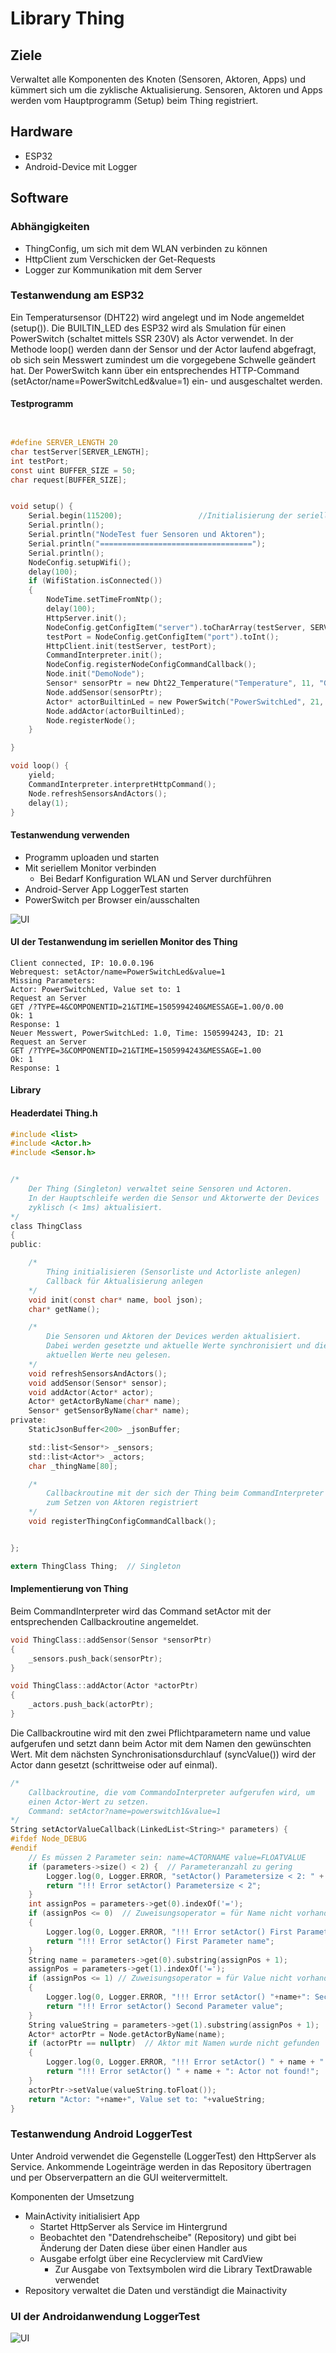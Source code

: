 # Library Thing

## Ziele

Verwaltet alle Komponenten des Knoten (Sensoren, Aktoren, Apps) und kümmert sich um die zyklische Aktualisierung.
Sensoren, Aktoren und Apps werden vom Hauptprogramm (Setup) beim Thing registriert.

## Hardware

- ESP32
- Android-Device mit Logger

## Software

### Abhängigkeiten

- ThingConfig, um sich mit dem WLAN verbinden zu können
- HttpClient zum Verschicken der Get-Requests
- Logger zur Kommunikation mit dem Server


### Testanwendung am ESP32

Ein Temperatursensor (DHT22) wird angelegt und im Node angemeldet (setup()). Die BUILTIN_LED des ESP32 wird als Smulation für einen PowerSwitch (schaltet mittels SSR 230V) als Actor verwendet.
In der Methode loop() werden dann der Sensor und der Actor laufend abgefragt, ob sich sein Messwert zumindest um die vorgegebene Schwelle geändert hat.
Der PowerSwitch kann über ein entsprechendes HTTP-Command (setActor/name=PowerSwitchLed&value=1) ein- und ausgeschaltet werden. 

#### Testprogramm

````c


#define SERVER_LENGTH 20
char testServer[SERVER_LENGTH];
int testPort;
const uint BUFFER_SIZE = 50;
char request[BUFFER_SIZE];


void setup() {
	Serial.begin(115200);                 //Initialisierung der seriellen Schnittstelle
	Serial.println();
	Serial.println("NodeTest fuer Sensoren und Aktoren");
	Serial.println("==================================");
	Serial.println();
	NodeConfig.setupWifi();
	delay(100);
	if (WifiStation.isConnected())
	{
		NodeTime.setTimeFromNtp();
		delay(100);
		HttpServer.init();
		NodeConfig.getConfigItem("server").toCharArray(testServer, SERVER_LENGTH);
		testPort = NodeConfig.getConfigItem("port").toInt();
		HttpClient.init(testServer, testPort);
		CommandInterpreter.init();
		NodeConfig.registerNodeConfigCommandCallback();
		Node.init("DemoNode");
		Sensor* sensorPtr = new Dht22_Temperature("Temperature", 11, "Grad", 0.2, D1);
		Node.addSensor(sensorPtr);
		Actor* actorBuiltinLed = new PowerSwitch("PowerSwitchLed", 21, BUILTIN_LED);
		Node.addActor(actorBuiltinLed);
		Node.registerNode();
	}

}

void loop() {
	yield;
	CommandInterpreter.interpretHttpCommand();
	Node.refreshSensorsAndActors();
	delay(1);
}
````

#### Testanwendung verwenden

- Programm uploaden und starten
- Mit seriellem Monitor verbinden
	- Bei Bedarf Konfiguration WLAN und Server durchführen
- Android-Server App LoggerTest starten
- PowerSwitch per Browser ein/ausschalten

![UI](images/chrome.png)

#### UI der Testanwendung im seriellen Monitor des Thing

````
Client connected, IP: 10.0.0.196
Webrequest: setActor/name=PowerSwitchLed&value=1
Missing Parameters:
Actor: PowerSwitchLed, Value set to: 1
Request an Server
GET /?TYPE=4&COMPONENTID=21&TIME=1505994240&MESSAGE=1.00/0.00
Ok: 1
Response: 1
Neuer Messwert, PowerSwitchLed: 1.0, Time: 1505994243, ID: 21
Request an Server
GET /?TYPE=3&COMPONENTID=21&TIME=1505994243&MESSAGE=1.00
Ok: 1
Response: 1
````

#### Library


#### Headerdatei Thing.h

````c
#include <list>
#include <Actor.h>
#include <Sensor.h>


/*
	Der Thing (Singleton) verwaltet seine Sensoren und Actoren.
	In der Hauptschleife werden die Sensor und Aktorwerte der Devices 
	zyklisch (< 1ms) aktualisiert.
*/
class ThingClass
{
public:

	/*
		Thing initialisieren (Sensorliste und Actorliste anlegen)
		Callback für Aktualisierung anlegen
	*/
	void init(const char* name, bool json);
	char* getName();

	/*
		Die Sensoren und Aktoren der Devices werden aktualisiert.
		Dabei werden gesetzte und aktuelle Werte synchronisiert und die
		aktuellen Werte neu gelesen.
	*/
	void refreshSensorsAndActors();
	void addSensor(Sensor* sensor);
	void addActor(Actor* actor);
	Actor* getActorByName(char* name);
	Sensor* getSensorByName(char* name);
private:
	StaticJsonBuffer<200> _jsonBuffer;

	std::list<Sensor*> _sensors;
	std::list<Actor*> _actors;
	char _thingName[80];

	/*
		Callbackroutine mit der sich der Thing beim CommandInterpreter für Befehle
		zum Setzen von Aktoren registriert
	*/
	void registerThingConfigCommandCallback();


};

extern ThingClass Thing;  // Singleton
````

#### Implementierung von Thing

Beim CommandInterpreter wird das Command setActor mit der entsprechenden Callbackroutine angemeldet.

````c
void ThingClass::addSensor(Sensor *sensorPtr)
{
	_sensors.push_back(sensorPtr);
}

void ThingClass::addActor(Actor *actorPtr)
{
	_actors.push_back(actorPtr);
}

````

Die Callbackroutine wird mit den zwei Pflichtparametern name und value aufgerufen und setzt dann beim Actor mit dem Namen den gewünschten Wert. Mit dem nächsten Synchronisationsdurchlauf (syncValue()) wird der Actor dann gesetzt (schrittweise oder auf einmal).

````c
/*
	Callbackroutine, die vom CommandoInterpreter aufgerufen wird, um
	einen Actor-Wert zu setzen.
	Command: setActor?name=powerswitch1&value=1
*/
String setActorValueCallback(LinkedList<String>* parameters) {
#ifdef Node_DEBUG
#endif
	// Es müssen 2 Parameter sein: name=ACTORNAME value=FLOATVALUE
	if (parameters->size() < 2) {  // Parameteranzahl zu gering
		Logger.log(0, Logger.ERROR, "setActor() Parametersize < 2: " + String(parameters->size()));
		return "!!! Error setActor() Parametersize < 2";
	}
	int assignPos = parameters->get(0).indexOf('=');
	if (assignPos <= 0)  // Zuweisungsoperator = für Name nicht vorhanden
	{
		Logger.log(0, Logger.ERROR, "!!! Error setActor() First Parameter name");
		return "!!! Error setActor() First Parameter name";
	}
	String name = parameters->get(0).substring(assignPos + 1);
	assignPos = parameters->get(1).indexOf('=');
	if (assignPos <= 1) // Zuweisungsoperator = für Value nicht vorhanden
	{
		Logger.log(0, Logger.ERROR, "!!! Error setActor() "+name+": Second Parameter value");
		return "!!! Error setActor() Second Parameter value";
	}
	String valueString = parameters->get(1).substring(assignPos + 1);
	Actor* actorPtr = Node.getActorByName(name);
	if (actorPtr == nullptr)  // Aktor mit Namen wurde nicht gefunden
	{
		Logger.log(0, Logger.ERROR, "!!! Error setActor() " + name + ": Actor not found!");
		return "!!! Error setActor() " + name + ": Actor not found!";
	}
	actorPtr->setValue(valueString.toFloat());
	return "Actor: "+name+", Value set to: "+valueString;
}

````

### Testanwendung Android LoggerTest

Unter Android verwendet die Gegenstelle (LoggerTest) den HttpServer als Service. Ankommende Logeinträge werden in das Repository übertragen und per Observerpattern an die GUI weitervermittelt.

Komponenten der Umsetzung
- MainActivity initialisiert App
	- Startet HttpServer als Service im Hintergrund
	- Beobachtet den "Datendrehscheibe" (Repository) und gibt bei Änderung der Daten diese über einen Handler aus
	- Ausgabe erfolgt über eine Recyclerview mit CardView
		- Zur Ausgabe von Textsymbolen wird die Library TextDrawable verwendet
- Repository verwaltet die Daten und verständigt die Mainactivity

### UI der Androidanwendung LoggerTest

![UI](images/android.png)

